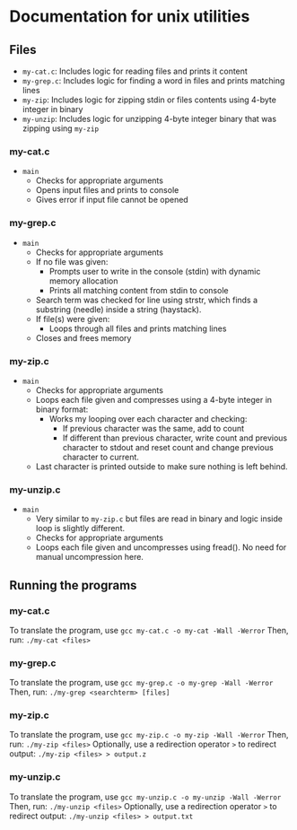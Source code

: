 # Documentation for unix utilities

## Files
- `my-cat.c`: Includes logic for reading files and prints it content
- `my-grep.c`: Includes logic for finding a word in files and prints matching lines
- `my-zip`: Includes logic for zipping stdin or files contents using 4-byte integer in binary
- `my-unzip`: Includes logic for unzipping 4-byte integer binary that was zipping using `my-zip`

### my-cat.c
- `main`
    - Checks for appropriate arguments
    - Opens input files and prints to console
    - Gives error if input file cannot be opened

### my-grep.c
- `main`
    - Checks for appropriate arguments
    - If no file was given:
        - Prompts user to write in the console (stdin) with dynamic memory allocation
        - Prints all matching content from stdin to console
    - Search term was checked for line using strstr, which finds a substring (needle) inside a string (haystack).
    - If file(s) were given:
        - Loops through all files and prints matching lines
    - Closes and frees memory

### my-zip.c
- `main`
    - Checks for appropriate arguments
    - Loops each file given and compresses using a 4-byte integer in binary format:
        - Works my looping over each character and checking:
            - If previous character was the same, add to count
            - If different than previous character, write count and previous character to stdout and reset count and change previous character to current.
    - Last character is printed outside to make sure nothing is left behind.

### my-unzip.c
- `main`
    - Very similar to `my-zip.c` but files are read in binary and logic inside loop is slightly different.
    - Checks for appropriate arguments
    - Loops each file given and uncompresses using fread(). No need for manual uncompression here.

## Running the programs
### my-cat.c
To translate the program, use
```gcc my-cat.c -o my-cat -Wall -Werror```
Then, run:
```./my-cat <files>```

### my-grep.c
To translate the program, use
```gcc my-grep.c -o my-grep -Wall -Werror```
Then, run:
```./my-grep <searchterm> [files]```

### my-zip.c
To translate the program, use
```gcc my-zip.c -o my-zip -Wall -Werror```
Then, run:
```./my-zip <files>```
Optionally, use a redirection operator `>` to redirect output:
```./my-zip <files> > output.z```

### my-unzip.c
To translate the program, use
```gcc my-unzip.c -o my-unzip -Wall -Werror```
Then, run:
```./my-unzip <files>```
Optionally, use a redirection operator `>` to redirect output:
```./my-unzip <files> > output.txt```